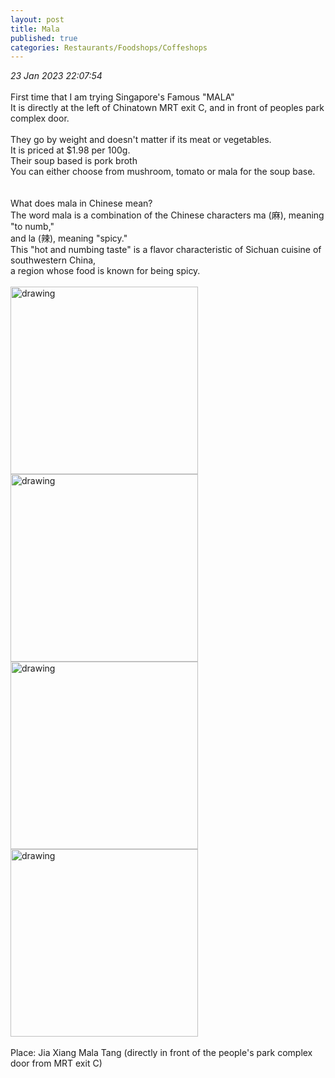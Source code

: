 ```yaml
---
layout: post
title: Mala
published: true
categories: Restaurants/Foodshops/Coffeshops
---
```

_23 Jan 2023 22:07:54_
<br>
<br>
First time that I am trying Singapore's Famous "MALA"
<br>
It is directly at the left of Chinatown MRT exit C, and in front of peoples park complex door.
<br>
<br>
They go by weight and doesn't matter if its meat or vegetables. 
<br>
It is priced at $1.98 per 100g.
<br>
Their soup based is pork broth 
<br>
You can either choose from mushroom, tomato or mala for the soup base.
<br>
<br>
<br>
What does mala in Chinese mean?
<br>
The word mala is a combination of the Chinese characters ma (麻), meaning "to numb," 
<br>
and la (辣), meaning "spicy." 
<br>
This "hot and numbing taste" is a flavor characteristic of Sichuan cuisine of southwestern China, 
<br>
a region whose food is known for being spicy.
<br>
<br>
<img src="https://drive.google.com/uc?export=view&id=1tUrcmXuQrUdiidiLIiiAVRLz8QRfo_F0" alt="drawing" width="300"/>
<img src="https://drive.google.com/uc?export=view&id=1Jj-ViF-XdPSLlCKVVWy1usPlS6RiX_ry" alt="drawing" width="300"/>
<img src="https://drive.google.com/uc?export=view&id=1IrGEMfz-Tq1j0FBP104U62oMVETqt8lJ" alt="drawing" width="300"/>
<img src="https://drive.google.com/uc?export=view&id=1XWln6mS0wswAaGEcgKz3lQ7Pw878i_28" alt="drawing" width="300"/>
<br>
<br>
Place: Jia Xiang Mala Tang (directly in front of the people's park complex door from MRT exit C)
